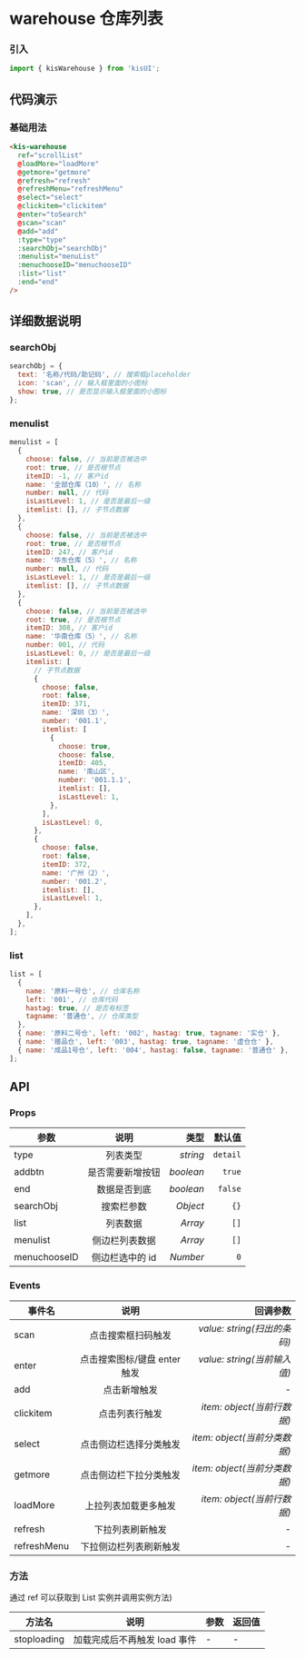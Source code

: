 # warehouse 仓库列表

### 引入

```js
import { kisWarehouse } from 'kisUI';
```

## 代码演示

### 基础用法

```html
<kis-warehouse
  ref="scrollList"
  @loadMore="loadMore"
  @getmore="getmore"
  @refresh="refresh"
  @refreshMenu="refreshMenu"
  @select="select"
  @clickitem="clickitem"
  @enter="toSearch"
  @scan="scan"
  @add="add"
  :type="type"
  :searchObj="searchObj"
  :menulist="menuList"
  :menuchooseID="menuchooseID"
  :list="list"
  :end="end"
/>
```

## 详细数据说明

### searchObj

```js
searchObj = {
  text: '名称/代码/助记码', // 搜索框placeholder
  icon: 'scan', // 输入框里面的小图标
  show: true, // 是否显示输入框里面的小图标
};
```

### menulist

```js
menulist = [
  {
    choose: false, // 当前是否被选中
    root: true, // 是否根节点
    itemID: -1, // 客户id
    name: '全部仓库（10）', // 名称
    number: null, // 代码
    isLastLevel: 1, // 是否是最后一级
    itemlist: [], // 子节点数据
  },
  {
    choose: false, // 当前是否被选中
    root: true, // 是否根节点
    itemID: 247, // 客户id
    name: '华东仓库（5）', // 名称
    number: null, // 代码
    isLastLevel: 1, // 是否是最后一级
    itemlist: [], // 子节点数据
  },
  {
    choose: false, // 当前是否被选中
    root: true, // 是否根节点
    itemID: 308, // 客户id
    name: '华南仓库（5）', // 名称
    number: 001, // 代码
    isLastLevel: 0, // 是否是最后一级
    itemlist: [
      // 子节点数据
      {
        choose: false,
        root: false,
        itemID: 371,
        name: '深圳（3）',
        number: '001.1',
        itemlist: [
          {
            choose: true,
            choose: false,
            itemID: 405,
            name: '南山区',
            number: '001.1.1',
            itemlist: [],
            isLastLevel: 1,
          },
        ],
        isLastLevel: 0,
      },
      {
        choose: false,
        root: false,
        itemID: 372,
        name: '广州（2）',
        number: '001.2',
        itemlist: [],
        isLastLevel: 1,
      },
    ],
  },
];
```

### list

```js
list = [
  {
    name: '原料一号仓', // 仓库名称
    left: '001', // 仓库代码
    hastag: true, // 是否有标签
    tagname: '普通仓', // 仓库类型
  },
  { name: '原料二号仓', left: '002', hastag: true, tagname: '实仓' },
  { name: '赠品仓', left: '003', hastag: true, tagname: '虚仓仓' },
  { name: '成品1号仓', left: '004', hastag: false, tagname: '普通仓' },
];
```

## API

### Props

| 参数         |       说明       |      类型 |   默认值 |
| ------------ | :--------------: | --------: | -------: |
| type         |     列表类型     |  _string_ | `detail` |
| addbtn       | 是否需要新增按钮 | _boolean_ |   `true` |
| end          |   数据是否到底   | _boolean_ |  `false` |
| searchObj    |    搜索栏参数    |  _Object_ |     `{}` |
| list         |     列表数据     |   _Array_ |     `[]` |
| menulist     |  侧边栏列表数据  |   _Array_ |     `[]` |
| menuchooseID | 侧边栏选中的 id  |  _Number_ |      `0` |

### Events

| 事件名      |             说明             |                     回调参数 |
| ----------- | :--------------------------: | ---------------------------: |
| scan        |      点击搜索框扫码触发      |  _value: string(扫出的条码)_ |
| enter       | 点击搜索图标/键盘 enter 触发 |  _value: string(当前输入值)_ |
| add         |         点击新增触发         |                            - |
| clickitem   |        点击列表行触发        |   _item: object(当前行数据)_ |
| select      |    点击侧边栏选择分类触发    | _item: object(当前分类数据)_ |
| getmore     |    点击侧边栏下拉分类触发    | _item: object(当前分类数据)_ |
| loadMore    |     上拉列表加载更多触发     |   _item: object(当前行数据)_ |
| refresh     |       下拉列表刷新触发       |                            - |
| refreshMenu |    下拉侧边栏列表刷新触发    |                            - |

### 方法

通过 ref 可以获取到 List 实例并调用实例方法)

| 方法名      | 说明                         | 参数 | 返回值 |
| ----------- | ---------------------------- | ---- | ------ |
| stoploading | 加载完成后不再触发 load 事件 | -    | -      |

```

```
